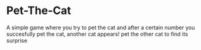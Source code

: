 # Pet-The-Cat
A simple game where you try to pet the cat and after a certain number you succesfully pet the cat, another cat appears! pet the other cat to find its surprise
